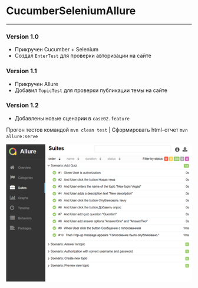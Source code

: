 # CucumberSeleniumAllure
------
### Version 1.0

* Прикручен Cucumber + Selenium
* Создал `EnterTest` для проверки авторизации на сайте

### Version 1.1

* Прикручен Allure
* Добавил `TopicTest` для проверки публикации темы на сайте

### Version 1.2

* Добавлены новые сценарии в `case02.feature`

Прогон тестов командой `mvn clean test` | Cформировать html–отчет `mvn allure:serve`

![Image alt](https://github.com/J-Vegas/CucumberSeleniumAllure/blob/master/allurereport.png)


